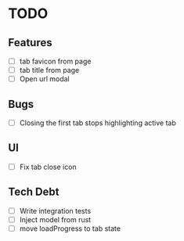 # TODO


## Features
  - [ ] tab favicon from page
  - [ ] tab title from page
  - [ ] Open url modal

## Bugs
  - [ ] Closing the first tab stops highlighting active tab

## UI
  - [ ] Fix tab close icon

## Tech Debt
  - [ ] Write integration tests
  - [ ] Inject model from rust
  - [ ] move loadProgress to tab state
